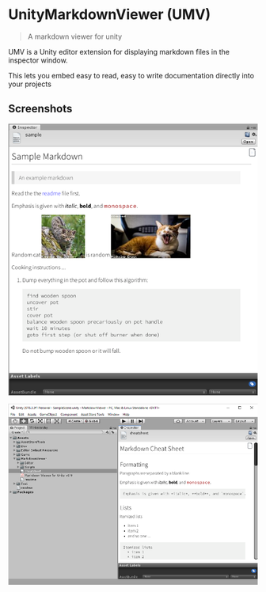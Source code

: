 # UnityMarkdownViewer (UMV)
> A markdown viewer for unity

UMV is a Unity editor extension for displaying markdown files in the inspector window.

This lets you embed easy to read, easy to write documentation directly into your projects

## Screenshots

![Screenshot](Documentation/images/Screenshot_render_v1.png)

![Screenshot](Documentation/images/Screenshot_render_v2.png)

